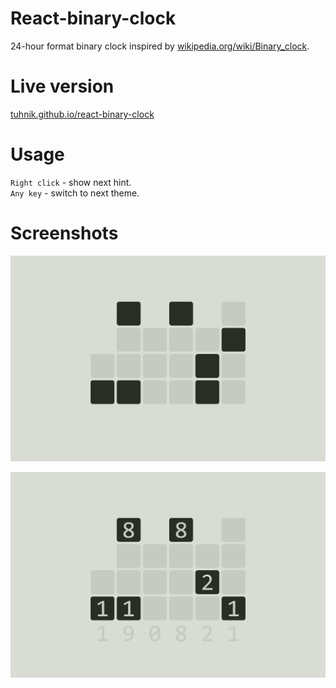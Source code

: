 # React-binary-clock

24-hour format binary clock inspired by [wikipedia.org/wiki/Binary_clock](https://en.wikipedia.org/wiki/Binary_clock).

# Live version
[tuhnik.github.io/react-binary-clock](https://tuhnik.github.io/react-binary-clock)

# Usage
``Right click`` - show next hint.  
``Any key`` - switch to next theme.

# Screenshots
![Screenshot](img/screenshot1.png)

![Screenshot](img/screenshot2.png)